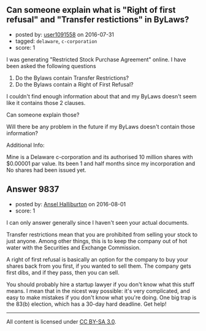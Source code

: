## Can someone explain what is "Right of first refusal" and "Transfer restictions" in ByLaws?

- posted by: [user1091558](https://stackexchange.com/users/1098507/user1091558) on 2016-07-31
- tagged: `delaware`, `c-corporation`
- score: 1

I was generating "Restricted Stock Purchase Agreement" online. I have been asked the following questions

 1. Do the Bylaws contain Transfer Restrictions?
 2. Do the Bylaws contain a Right of First Refusal?

I couldn't find enough information about that and my ByLaws doesn't seem like it contains those 2 clauses.

Can someone explain those?

Will there be any problem in the future if my ByLaws doesn't contain those information?

Additional Info:

Mine is a Delaware c-corporation and its authorised 10 million shares with $0.00001 par value. Its been 1 and half months since my incorporation and No shares had been issued yet.  




## Answer 9837

- posted by: [Ansel Halliburton](https://stackexchange.com/users/3313301/ansel-halliburton) on 2016-08-01
- score: 1

I can only answer generally since I haven't seen your actual documents.

Transfer restrictions mean that you are prohibited from selling your stock to just anyone. Among other things, this is to keep the company out of hot water with the Securities and Exchange Commission.

A right of first refusal is basically an option for the company to buy your shares back from you first, if you wanted to sell them. The company gets first dibs, and if they pass, then you can sell.

You should probably hire a startup lawyer if you don't know what this stuff means. I mean that in the nicest way possible: it's very complicated, and easy to make mistakes if you don't know what you're doing. One big trap is the 83(b) election, which has a 30-day hard deadline. Get help!



---

All content is licensed under [CC BY-SA 3.0](https://creativecommons.org/licenses/by-sa/3.0/).
